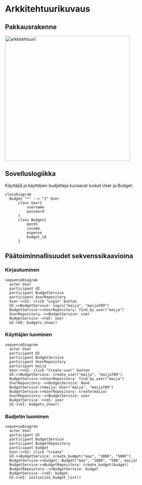# Arkkitehtuurikuvaus

## Pakkausrakenne

<img width="412" alt="arkkitehtuuri" src="https://user-images.githubusercontent.com/114645764/231719989-e6e21d80-7371-4483-9021-d198ac6ba413.png">

## Sovelluslogiikka

Käyttäjiä ja käyttäjien budjetteja kuvaavat luokat User ja Budget:
```mermaid
classDiagram
  Budget "*" --> "1" User
      class User{
          username
          password
      }
      class Budget{
          month
          income
          expense
          budget_id
      }
```

## Päätoiminnallisuudet sekvenssikaavioina

### Kirjautuminen

```mermaid
sequenceDiagram
  actor User
  participant UI
  participant BudgetService
  participant UserRepository
  User->>UI: click "Login" button
  UI->>BudgetService: login("maija", "maija789")
  BudgetService->>UserRepository: find_by_user("maija")
  UserRepository-->>BudgetService: user
  BudgetService-->>UI: user
  UI->UI: budgets_show()
```

### Käyttäjän luominen

```mermaid
sequenceDiagram
  actor User
  participant UI
  participant BudgetService
  participant UserRepository
  participant maija
  User->>UI: click "Create user" button
  UI->>BudgetService: create_user("maija", "maija789")
  BudgetService->>UserRepository: find_by_user("maija")
  UserRepository-->>BudgetService: None
  BudgetService->>maija: User("maija", "maija789")
  BudgetService->>UserRepository: create(maija)
  UserRepository-->>BudgetService: user
  BudgetService-->>UI: user
  UI->>UI: budgets_show()
```

### Budjetin luominen

```mermaid
sequenceDiagram
  actor User
  participant UI
  participant BudgetService
  participant BudgetRepository
  participant budget
  User->>UI: click "Create"
  UI->>BudgetService: create_budget("may", "1000", "500€")
  BudgetService->>budget: Budget("may", "1000", "500", maija)
  BudgetService->>BudgetRepository: create_budget(budget)
  BudgetRepository-->>BudgetService: budget
  BudgetService-->>UI: budget
  UI->>UI: initialize_budget_list()
```
